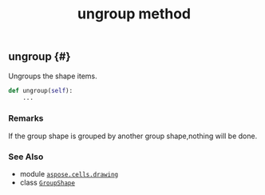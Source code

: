 ﻿---
title: ungroup method
second_title: Aspose.Cells for Python via .NET API References
description: 
type: docs
weight: 240
url: /aspose.cells.drawing/groupshape/ungroup/
is_root: false
---

## ungroup {#}

Ungroups the shape items.



```python
def ungroup(self):
    ...
```


### Remarks

If the group shape is grouped by another group shape,nothing will be done.


### See Also
* module [`aspose.cells.drawing`](../../)
* class [`GroupShape`](/cells/python-net/aspose.cells.drawing/groupshape)
